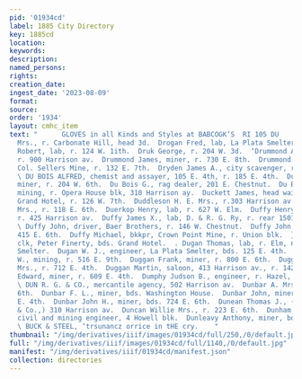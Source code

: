 ```yaml
---
pid: '01934cd'
label: 1885 City Directory
key: 1885cd
location: 
keywords: 
description: 
named_persons: 
rights: 
creation_date: 
ingest_date: '2023-08-09'
format: 
source: 
order: '1934'
layout: cmhc_item
text: "      GLOVES in all Kinds and Styles at BABCOGK’S  RI 105 DU     Driscoll Julia
  Mrs., r. Carbonate Hill, head 3d.  Drogan Fred, lab, La Plata Smelter.  Drought
  Robert, lab, r. 124 W. 1ith.  Druk George, r. 204 W. 3d.  ‘Drummond Agnes Mrs.,
  r. 900 Harrison av.  Drummond James, miner, r. 730 E. 8th.  Drummond John D., sup’t
  Col. Sellers Mine, r. 132 E. 7th.  Dryden James A., city scavenger, r. 126 W. 4th.
  \ DU BOIS ALFRED, chemist and assayer, 105 E. 4th, r. 185 E. 4th.  Du Bois Charles,
  miner, r. 204 W. 6th.  Du Bois G., rag dealer, 201 E. Chestnut.  Du Bois J. J. B.,
  mining, r. Opera House blk, 310 Harrison ay.  Duckett James, head waiter, Tabor
  Grand Hotel, r. 126 W. 7th.  Duddleson H. E. Mrs., r.303 Harrison av.  Dudley Sadie
  Mrs., r. 118 E. 6th.  Duerkop Henry, lab, r. 627 W. Elm.  Duffy Henry M., engineer,
  r. 425 Harrison av.  Duffy James X., lab, D. & R. G. Ry, r. rear 1501 N. Poplar.
  \ Duffy John, driver, Baer Brothers, r. 146 W. Chestnut.  Duffy John, miner, bds
  415 E. 6th.  Duffy Michael, bkkpr, Crown Point Mine, r. Union blk.  } Dugan Lawrence,
  clk, Peter Finerty, bds. Grand Hotel.  . Dugan Thomas, lab, r. Elm, nr. La Plata
  Smelter.  Dugan W. J., engineer, La Plata Smelter, bds. 125 E. 4th.  Duggan Andrew
  W., mining, r. 516 E. 9th.  Duggan Frank, miner, r. 800 E. 6th.  Duggan Margaret
  Mrs., r. 712 E. 4th.  Duggan Martin, saloon, 413 Harrison av., r. 142 W. 4th.  Dullard
  Edward, miner, r. 609 E. 4th.  Dumphy Judson B., engineer, r. Hazel, cor. 18th.
  \ DUN R. G. & CO., mercantile agency, 502 Harrison av.  Dunbar A. Mrs., r. 812 E.
  6th.  Dunbar F. L., miner, bds. Washington House.  Dunbar John, miner, bds. 428
  E. 4th.  Dunbar John H., miner, bds. 724 E. 6th.  Dunean Thomas J., (Scott, Allen
  & Co.,) 310 Harrison av.  Duncan Willie Mrs., r. 223 E. 6th.  Dunham Charles F.,
  civil and mining engineer, 4 Howell blk.  Dunleavy Anthony, miner, bds. 804 E. 6th.
  \ BUCK & STEEL, ‘trsunancz orrice in tHE cry.    "
thumbnail: "/img/derivatives/iiif/images/01934cd/full/250,/0/default.jpg"
full: "/img/derivatives/iiif/images/01934cd/full/1140,/0/default.jpg"
manifest: "/img/derivatives/iiif/01934cd/manifest.json"
collection: directories
---
```

